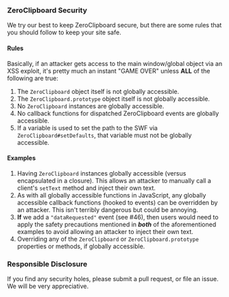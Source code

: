 ### ZeroClipboard Security

We try our best to keep ZeroClipboard secure, but there are some rules that you should follow to keep your site safe.

#### Rules

Basically, if an attacker gets access to the main window/global object via an XSS exploit, it's pretty much an instant "GAME OVER" unless **ALL** of the following are true:
 1. The `ZeroClipboard` object itself is not globally accessible.
 2. The `ZeroClipboard.prototype` object itself is not globally accessible.
 3. No `ZeroClipboard` instances are globally accessible.
 4. No callback functions for dispatched ZeroClipboard events are globally accessible.
 5. If a variable is used to set the path to the SWF via `ZeroClipboard#setDefaults`, that variable must not be globally accessible.

#### Examples

 1. Having `ZeroClipboard` instances globally accessible (versus encapsulated in a closure). This allows an attacker to manually call a client's `setText` method and inject their own text.
 2. As with all globally accessible functions in JavaScript, any globally accessible callback functions (hooked to events) can be overridden by an attacker. This isn't terribly dangerous but could be annoying.
 3. **If** we add a `"dataRequested"` event (see #46), then users would need to apply the safety precautions mentioned in _**both**_ of the aforementioned examples to avoid allowing an attacker to inject their own text.
 4. Overriding any of the `ZeroClipboard` or `ZeroClipboard.prototype` properties or methods, if globally accessible.

### Responsible Disclosure

If you find any security holes, please submit a pull request, or file an issue. We will be very appreciative.
